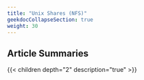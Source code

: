 ```yaml
---
title: "Unix Shares (NFS)"
geekdocCollapseSection: true
weight: 30
---
```


## Article Summaries

{{< children depth="2" description="true" >}}
